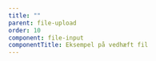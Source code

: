 ```yaml
---
title: ""
parent: file-upload
order: 10
component: file-input
componentTitle: Eksempel på vedhæft fil
---
```

